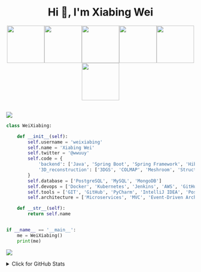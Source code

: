 



<h1 align="center">Hi 👋, I'm Xiabing Wei</h1>

<p align="center">
  <img src="https://cdn.jsdelivr.net/gh/weixiabing/weixiabing/file/1.webp" width="100"><img src="https://cdn.jsdelivr.net/gh/weixiabing/weixiabing/file/2.webp" width="100"><img src="https://cdn.jsdelivr.net/gh/weixiabing/weixiabing/file/3.webp" width="100"><img src="https://cdn.jsdelivr.net/gh/weixiabing/weixiabing/file/4.webp" width="100"><img src="https://cdn.jsdelivr.net/gh/weixiabing/weixiabing/file/5.webp" width="100"><img src="https://cdn.jsdelivr.net/gh/weixiabing/weixiabing/file/6.webp" width="100"><br><br>

  
  ![](https://cdn.jsdelivr.net/gh/weixiabing/weixiabing/header_.png)







  


```python
class WeiXiabing:

    def __init__(self):
        self.username = 'weixiabing'
        self.name = 'Xiabing Wei'
        self.twitter = '@wwuuy'
        self.code = {
            'backend': ['Java', 'Spring Boot', 'Spring Framework', 'Hibernate', 'REST APIs', 'Microservices'],
            '3D_reconstruction': ['3DGS', 'COLMAP', 'Meshroom', 'Structure-from-Motion (SfM)', 'NeRF'],
        }
        self.database = ['PostgreSQL', 'MySQL', 'MongoDB']
        self.devops = ['Docker', 'Kubernetes', 'Jenkins', 'AWS', 'GitHub Actions']
        self.tools = ['GIT', 'GitHub', 'PyCharm', 'IntelliJ IDEA', 'Postman', 'Swagger']
        self.architecture = ['Microservices', 'MVC', 'Event-Driven Architecture', 'Serverless']

    def __str__(self):
        return self.name


if __name__ == '__main__':
    me = WeiXiabing()
    print(me)


```
![](https://cdn.jsdelivr.net/gh/weixiabing/weixiabing/output/github-contribution-grid-snake.svg)               
<details>
<summary>Click for GitHub Stats</summary>
  <div align=left>
<img src="https://profile-counter.glitch.me/weixiabing/count.svg" />
</div>
<p>
    <img align='left' alt = "GitHub Stats" src="https://github-readme-stats.vercel.app/api?username=weixiabing&show_icons=true&hide=issues&icon_color=000000&hide_border=true&title_color=5391FE&text_color=555&theme=radical">
    <img align='left' height="170" alt = "Top Language" src="https://github-readme-stats.vercel.app/api/top-langs/?username=weixiabing&hide=html,&hide_border=true&title_color=5391FE&text_color=555&theme=radical"

</p>

  
</details>


